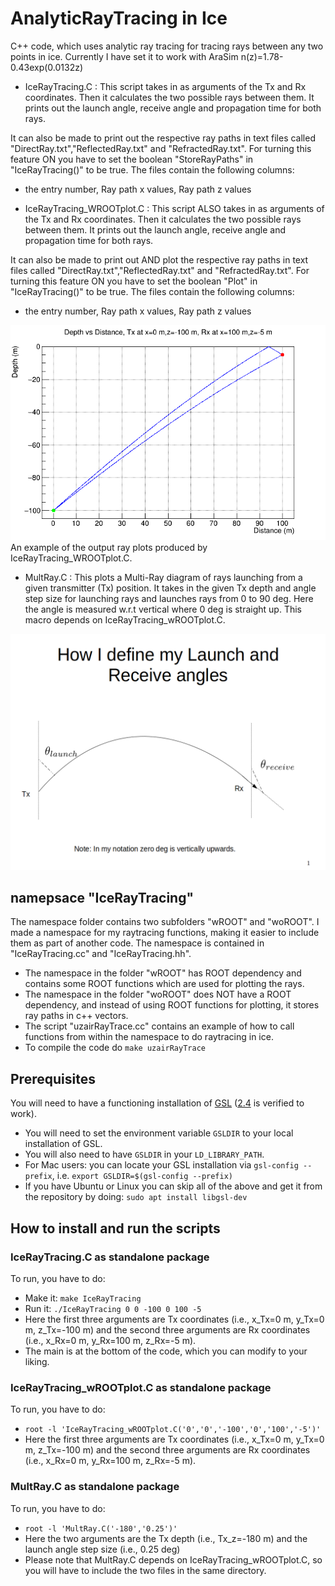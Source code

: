 # AnalyticRayTracing in Ice
C++ code, which uses analytic ray tracing for tracing rays between any two points in ice. Currently I have set it to work with AraSim n(z)=1.78-0.43exp(0.0132z)

- IceRayTracing.C : This script takes in as arguments of the Tx and Rx coordinates. Then it calculates the two possible rays between them. It prints out the launch angle, receive angle and propagation time for both rays. 

It can also be made to print out the respective ray paths in text files called "DirectRay.txt","ReflectedRay.txt" and "RefractedRay.txt". For turning this feature ON you have to set the boolean "StoreRayPaths" in "IceRayTracing()" to be true. The files contain the following columns:

  - the entry number, Ray path x values, Ray path z values

- IceRayTracing_WROOTplot.C : This script ALSO takes in as arguments of the Tx and Rx coordinates. Then it calculates the two possible rays between them. It prints out the launch angle, receive angle and propagation time for both rays.

It can also be made to print out AND plot the respective ray paths in text files called "DirectRay.txt","ReflectedRay.txt" and "RefractedRay.txt". For turning this feature ON you have to set the boolean "Plot" in "IceRayTracing()" to be true. The files contain the following columns:

  - the entry number, Ray path x values, Ray path z values

![Example Ray Plot](./ExampleRayPlot.png)
An example of the output ray plots produced by IceRayTracing_WROOTplot.C.

- MultRay.C : This plots a Multi-Ray diagram of rays launching from a given transmitter (Tx) position. It takes in the given Tx depth and angle step size for launching rays and launches rays from 0 to 90 deg. Here the angle is measured w.r.t vertical where 0 deg is straight up. This macro depends on IceRayTracing_wROOTplot.C.

![Angle Conventions](./Angle_Convention.png)

## namepsace "IceRayTracing"
The namespace folder contains two subfolders "wROOT" and "woROOT". I made a namespace for my raytracing functions, making it easier to include them as part of another code. The namespace is contained in "IceRayTracing.cc" and "IceRayTracing.hh".

  - The namespace in the folder "wROOT" has ROOT dependency and contains some ROOT functions which are used for plotting the rays.
  - The namespace in the folder "woROOT" does NOT have a ROOT dependency, and instead of using ROOT functions for plotting, it stores ray paths in c++ vectors.
  - The script "uzairRayTrace.cc" contains an example of how to call functions from within the namespace to do raytracing in ice.
  - To compile the code do `make uzairRayTrace`

## Prerequisites
You will need to have a functioning installation of [GSL](https://www.gnu.org/software/gsl/) ([2.4](https://ftp.gnu.org/gnu/gsl/gsl-2.4.tar.gz) is verified to work).
- You will need to set the environment variable `GSLDIR` to your local installation of GSL.
- You will also need to have `GSLDIR` in your `LD_LIBRARY_PATH`.
- For Mac users: you can locate your GSL installation via `gsl-config --prefix`, i.e. `export GSLDIR=$(gsl-config --prefix)`
- If you have Ubuntu or Linux you can skip all of the above and get it from the repository by doing: `sudo apt install libgsl-dev`

## How to install and run the scripts

### IceRayTracing.C as standalone package
To run, you have to do:
- Make it: `make IceRayTracing`
- Run it: `./IceRayTracing 0 0 -100 0 100 -5`
- Here the first three arguments are Tx coordinates (i.e., x_Tx=0 m, y_Tx=0 m, z_Tx=-100 m)  and the second three arguments are Rx coordinates (i.e., x_Rx=0 m, y_Rx=100 m, z_Rx=-5 m). 
- The main is at the bottom of the code, which you can modify to your liking.

### IceRayTracing_wROOTplot.C as standalone package
To run, you have to do:
- `root -l 'IceRayTracing_wROOTplot.C('0','0','-100','0','100','-5')'`
- Here the first three arguments are Tx coordinates (i.e., x_Tx=0 m, y_Tx=0 m, z_Tx=-100 m)  and the second three arguments are Rx coordinates (i.e., x_Rx=0 m, y_Rx=100 m, z_Rx=-5 m).

### MultRay.C as standalone package
To run, you have to do:
- `root -l 'MultRay.C('-180','0.25')'`
- Here the two arguments are the Tx depth (i.e., Tx_z=-180 m) and the launch angle step size (i.e., 0.25 deg)
- Please note that MultRay.C depends on IceRayTracing_wROOTplot.C, so you will have to include the two files in the same directory.